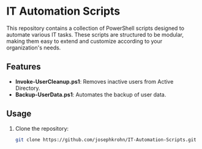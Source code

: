# IT Automation Scripts

This repository contains a collection of PowerShell scripts designed to automate various IT tasks. These scripts are structured to be modular, making them easy to extend and customize according to your organization's needs.

## Features

- **Invoke-UserCleanup.ps1**: Removes inactive users from Active Directory.
- **Backup-UserData.ps1**: Automates the backup of user data.

## Usage

1. Clone the repository:
   ```bash
   git clone https://github.com/josephkrohn/IT-Automation-Scripts.git
